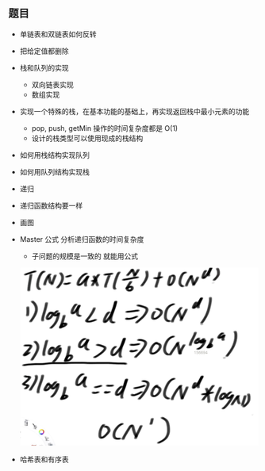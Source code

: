 ## 题目

- 单链表和双链表如何反转
- 把给定值都删除

- 栈和队列的实现

  - 双向链表实现
  - 数组实现

- 实现一个特殊的栈，在基本功能的基础上，再实现返回栈中最小元素的功能

  - pop, push, getMin 操作的时间复杂度都是 O(1)
  - 设计的栈类型可以使用现成的栈结构

- 如何用栈结构实现队列
- 如何用队列结构实现栈

- 递归
- 递归函数结构要一样
- 画图

- Master 公式 分析递归函数的时间复杂度

  - 子问题的规模是一致的 就能用公式

  ![Master](./Master.png)

- 哈希表和有序表